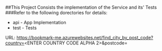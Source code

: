 ##This Project Consists the implementation of the Service and its' Tests
###Refer to the following dorectories for details:
- api - App Implementation
- test - Tests

URL:
https://bookmark-me.azurewebsites.net/find_city_by_post_code?country=<ENTER COUNTRY CODE ALPHA 2>&postcode=<ENTER POSTCODE INT>